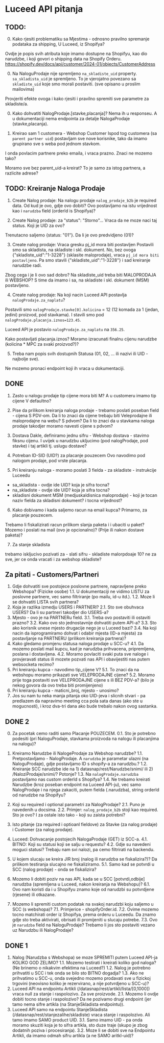 # Luceed API pitanja

## TODO:

0. Kako rjesiti problematiku sa Mjestima - odnosno pravilno spremanje podataka za shipping, U Luceed, iz Shopifya?

Ovdje je popis svih atributa koje imamo dostupne na Shopifyu,
kao dio narudzbe,
i koji govori o shipping data na Shopify Orderu.
https://shopify.dev/docs/api/customer/2024-01/objects/CustomerAddress

0. Na NaloguProdaje nije spremljeno `na_skladiste_uid` property.
`sa_skladista_uid` je spremljeno.
To je vjerojatno povezano sa `skladiste_uid` koje smo morali postaviti.
(sve opisano u proslim mailovima)

Provjeriti efekte ovoga i kako rjesiti i pravilno spremiti sve parametre
za skladiste/a.

0. Kako dohvatiti NalogProdaje.[stavke,placanja]?
Nema ih u responseu.
A u dokumentaciji nema endpointa za detalje NalogaProdaje (stavke,placanja).

1. Kreirao sam 1 customera - Webshop Customer
Ispod tog customera (sa `parent partner uid`) postavljam sve nove korisnike,
tako da imamo grupirano sve s weba pod jednom stavkom.

I onda povlacim partnere preko emaila, i vraca prazno.
Znaci ne mozemo tako?

Moramo sve bez parent_uid-a kreirat?
To je samo za istog partnera, a razlicite adrese?

## TODO: Kreiranje Naloga Prodaje

1. Create Nalog prodaje: Na nalogu prodaje `nalog_prodaje_b2b` je required data.
Od kud je ovo, gdje ovo dobiti?
Ovo postavljamo na istu vrijednost kao i `narudzba` field (orderId is Shopifya)?

2. Create Nalog prodaje: za "status": "Storno"...
Vraca da ne moze naci taj status.
Koji je UID za ovo?

Trenutacno saljemo {status: "01"}.
Da li je ovo predvidjeno (01)?

3. Create nalog prodaje: Vraca gresku pj_id mora biti postavljen
Postavili smo sa skladista, na skladiste i skl. dokument.
No, bez ovoga {"skladiste_uid":"1-3228"} (sklasite maloprodaje),
vraca `pj_id mora biti postavljeno`.
Pa smo stavili {"skladiste_uid":"1-3228"} i sad kreiranje narudzbe radi.

Zbog cega i je li ovo sad dobro?
Na skladiste_uid treba biti MALOPRODAJA ili WEBSHOP?
S time da imamo i sa, na skladiste i skl. dokument (MSM) postavljeno.

4. Create nalog prodaje: Na koji nacin Luceed API postavlja `nalogProdaje.za_naplatu`?

Postavili smo `nalogProdaje.stavke[0].kolicina` = 12 (12 komada za 1 (jedan, jedini) proizvod, pod stavkama).
I stavili smo pod `nalogProdaje.placanja.iznos=123.45`.

Luceed API je postavio `nalogProdaje.za_naplatu` na `356.25`.

Kako postavljati placanja.iznos?
Moramo izracunati finalnu cijenu narudzbe (kolicina * MPC za svaki proizvod?)?

5. Treba nam popis svih dostupnih Statusa (01, 02, ... ili nazivi ili UID - najbolje sve).

Ne mozemo pronaci endpoint koji ih vraca u dokumentaciji.

## DONE

1. Zasto u nalogu prodaje tip cijene mora biti M?
A u customeru imamo tip cijene V defaultno?

2. Pise da prilikom kreiranja naloga prodaje - trebamo poslati poseban field - cijena S PDV-om.
Da li to znaci da cijene trebaju biti Veleprodajne ili maloprodajne na webu? S pdvom?
Da li to znaci da u stavkama naloga prodaje takodjer moramo navesti cijene s pdvom?

3. Dostava
Dakle, definiramo jednu sifru - Webshop dostava - stavimo fiksnu cijenu.
I uvijek u narudzbu ukljucimo (pod nalogProdaje, pod stavke) i taj artikli tj. uslugu dostave?

4. Potreban ID-SID (UID?) za placanje pouzecem
Ovo navodimo pod nalogom prodaje, pod vrste placanja.

5. Pri kreiranju naloga - moramo poslati 3 fielda - za skladiste - instrukcije Luceedu

- sa_skladista - ovdje ide UID? koja je sifra tocna?
- na_skladiste - ovdje ide UID? koja je sifra tocna?
- skladisni dokument MSM (medjuskaldisnica maloprodaje) - koji je tocan naziv fielda za skladisni dokument? i tocna vrijednost?

6. Kako dobivamo i kada saljemo racun na email kupca?
Primarno, za placanje pouzecem.

Trebamo li fiskalizirati racun prilikom slanja paketa i i ubaciti u paket?
Mozemo i poslati na mail (ovo je opcionalno)? (Prije ili nakon dostave paketa)?


7. Za stanje skladista

trebamo iskljucivo pozivati za - slati sifru - skladiste malorpdoaje 10?
ne za sve, jer ce onda vracati i za webshop skladiste?


## Za pitati - Customers/Partneri

1. Gdje dohvatiti sve postojece poslovne partnere, napravljene preko Webshopa? (Fizicke osobe)
1.1. U dokumentaciji ne vidimo LISTU za poslovne partnere, vec samo filtriranje (po mailu, id-u itd.).
1.2. Moze li se dohvatiti LISTA svih partnera?
2. Koja je razlika izmedju USERS i PARTNERI?
2.1. Sto sve obuhvaca USERS? Da li su partneri takodjer dio USERS-a?
3. Mjesto - ovo je na PARTNERu field.
3.1. Treba ovo postaviti ili ostaviti prazno?
3.2. Kako ovo sto jednostavnije dohvatiti putem API-a?
3.3. Sto ako korisnik unese mjesto drugacije nego je u Luceed bazi?
3.4. Na koji nacin da isprogramiramo dohvat i odabir mjesta (ID-a mjesta) za postavljanje na PARTNERU (prilikom kreiranja partnera)?
4. Kako gledamo promjenu statusa naloga prodaje u SCC-u?
4.1. Da mozemo poslati mail kupcu, kad je narudzba prihvacena, pripremljena, poslana i dostavljena.
4.2. Moramo povlaciti svaki puta sve naloge i provjeravati status ili mozete pozvati nas API i obavijestiti nas putem websocketa recimo?
5. Pri kreiranju kupca - navodimo tip_cijene V?
5.1. To znaci da na webshopu moramo prikazati sve VELEPRODAJNE cijene?
5.2. Moramo prije toga postaviti sve VELEPRODAJNE cijene s ili BEZ PDV-a? (bilo je nekog govora da ovo treba biti promijenjeno)
6. Pri kreiranju kupca - maticni_broj, mjesto - unosimo?
7. Jos su nam tu neka manja pitanja oko UID-jeva i slicnih stvari - pa predlazem da napravimo meeting cca pola sata danas (ako ste u mogucnosti), i kroz dva-tri dana ako bude trebalo nakon ovog sastanka.

## DONE 2

0. Za pocetak cemo raditi samo Placanje POUZECEM.
0.1. Sto je potrebno podesiti (pri NaloguProdaje, stavkama proizvoda na nalogu ili placanjima na nalogu)?

1. Kreiramo Narudzbe ili NalogeProdaje za Webshop narudzbe?
1.1. Pretpostavljamo - NalogProdaje. A `narudzba` je parametar ulazni (na NaloguProdaje), gdje postavljamo ID s shopify-a za narudzbu.?
1.2. Kreiranje SCC narudzbe ide na 1) datasnap/rest/Narudzbe/snimi/ ili 2) /NaloziProdaje/snimi/? Potonje?
1.3. Na `nalogProdaje.narudzba` postavljamo nas custom orderId s Shopifya?
1.4. Ne trebamo kreirati Narudzbe (kroz poseban endpoint na Luceed API-ju), vec samo NalogProdaje i na njega zakaciti, putem fielda (.narudzba), string orderId od narudzbe na Shopifyu?

2. Koji su required i optional parametri za NalogProdaje?
2.1. Puno je navedenih u docsima.
2.2. Primjer: `nalog_prodaje_b2b` stoji kao required. Sto je ovo? I za ostale isto tako - koji su zaista potrebni?

3. Isto pitanje (za required i optioanl fieldove) za Stavke (za nalog prodaje) i Customer (za nalog prodaje).

4. Luceed: Dohvacanje postojecih NalogaProdaje (GET) iz SCC-a.
4.1. BITNO: Koji su statusi koji se salju u requestu?
4.2. Gdje su navedeni moguci statusi? Trebaju nam svi nalozi, pa cemo filtrirati na backendu.

5. U kojem slucaju se kreira JIR broj (nalog ili narudzba se fiskalizira?)? Da prilikom testiranja slucajno ne fiskaliziramo.
5.1. Samo kad se potvrdi u SCC (nalog prodaje) - onda se fiskalizira?

6. Mozemo li dobiti poziv na nas API, kada se u SCC [potvrdi,odbije] narudzba (spremljena u Luceed, nakon kreiranja na Webshopu)?
6.1. Ovo nam koristi da i u Shopifyu znamo koje od narudzbi su potvrdjene (rjesene) ili otkazane.

7. Mozemo li spremiti custom podatak na svakoj narudzbi koju saljemo u SCC (s webshopa)?
7.1. Primjerice - shopifyOrder.id.
7.2. Ovime mozemo tocno matchirati order iz Shopifya, prema orderu u Luceedu. Da znamo gdje sto treba aktivirati, obrisati ili promijeniti u slucaju potrebe.
7.3. Ovo je `narudzba` field na NaloguProdaje? Trebamo li jos sto postaviti vezano uz Narudzbu ili NalogProdaje?

## DONE 1

1. Nalog (Narudzba s Webshopa) se moze SPREMITI putem Luceed API-ja KOLIKO GOD ZELIMO?
1.1. Mozemo testirati i kreirati koliko god naloga? (Ne brinemo o nikakvim efektima na Luceed?)
1.2. Nalog je potrebno prihvatiti u SCC i tek onda se bilo sto BITNO dogadja?
1.3. Ako ne prihvatimo u SCC-u, onda svejedno mozemo prodavati sve u fizickoj trgovini (neovisno koliko je rezervirano, a nije potvrdjeno u SCC-u)?
2. Luceed API na endpointu Artikli (/datasnap/rest/artikli/lista/[0,1000]) vraca null za stanje i raspolozivo. Za sve proizvode.
2.1. Mozemo li ovdje dobiti tocno stanje i raspolozivo? Da ne pozivamo drugi endpoint (jer tamo nema sifre artikla (na StanjeSkladista endpointu)).
3. Luceed API samo na endpointu StanjeSkladista (/datasnap/rest/stanjezalihe/skladiste) vraca stanje i raspolozivo. Ali tamo imamo SAMO product UID.
3.1. Samo imamo UID - pa onda moramo skuziti koja je to sifra artikla, sto duze traje (skupo je zbog dodatnih poziva i procesiranja).
3.2. Moze li se dobiti sve na Endpointu Artikli, da imamo odmah sifru artikla (a ne SAMO aritkl-uid)?
